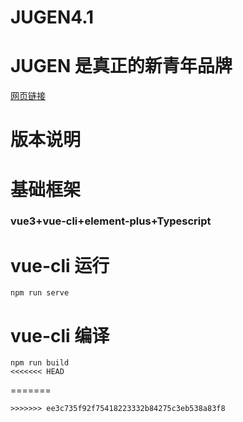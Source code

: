 # JUGEN4.1
# JUGEN 是真正的新青年品牌
[网页链接](http://zhixuewang.xyz)
# 版本说明
### 
# 基础框架
### vue3+vue-cli+element-plus+Typescript
# vue-cli 运行
```
npm run serve
```
# vue-cli 编译
```
npm run build
<<<<<<< HEAD
```
=======
```
>>>>>>> ee3c735f92f75418223332b84275c3eb538a83f8

